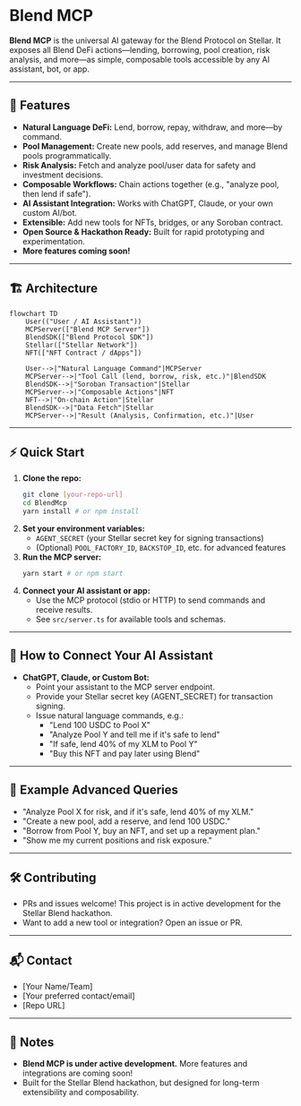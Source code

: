 # Blend MCP

**Blend MCP** is the universal AI gateway for the Blend Protocol on Stellar. It exposes all Blend DeFi actions—lending, borrowing, pool creation, risk analysis, and more—as simple, composable tools accessible by any AI assistant, bot, or app.

---

## 🚀 Features

- **Natural Language DeFi:** Lend, borrow, repay, withdraw, and more—by command.
- **Pool Management:** Create new pools, add reserves, and manage Blend pools programmatically.
- **Risk Analysis:** Fetch and analyze pool/user data for safety and investment decisions.
- **Composable Workflows:** Chain actions together (e.g., "analyze pool, then lend if safe").
- **AI Assistant Integration:** Works with ChatGPT, Claude, or your own custom AI/bot.
- **Extensible:** Add new tools for NFTs, bridges, or any Soroban contract.
- **Open Source & Hackathon Ready:** Built for rapid prototyping and experimentation.
- **More features coming soon!**

---

## 🏗️ Architecture

```mermaid
flowchart TD
    User(("User / AI Assistant"))
    MCPServer(["Blend MCP Server"])
    BlendSDK(["Blend Protocol SDK"])
    Stellar(["Stellar Network"])
    NFT(["NFT Contract / dApps"])

    User-->|"Natural Language Command"|MCPServer
    MCPServer-->|"Tool Call (lend, borrow, risk, etc.)"|BlendSDK
    BlendSDK-->|"Soroban Transaction"|Stellar
    MCPServer-->|"Composable Actions"|NFT
    NFT-->|"On-chain Action"|Stellar
    BlendSDK-->|"Data Fetch"|Stellar
    MCPServer-->|"Result (Analysis, Confirmation, etc.)"|User
```

---

## ⚡ Quick Start

1. **Clone the repo:**
   ```bash
   git clone [your-repo-url]
   cd BlendMcp
   yarn install # or npm install
   ```
2. **Set your environment variables:**
   - `AGENT_SECRET` (your Stellar secret key for signing transactions)
   - (Optional) `POOL_FACTORY_ID`, `BACKSTOP_ID`, etc. for advanced features
3. **Run the MCP server:**
   ```bash
   yarn start # or npm start
   ```
4. **Connect your AI assistant or app:**
   - Use the MCP protocol (stdio or HTTP) to send commands and receive results.
   - See `src/server.ts` for available tools and schemas.

---

## 🤖 How to Connect Your AI Assistant

- **ChatGPT, Claude, or Custom Bot:**
  - Point your assistant to the MCP server endpoint.
  - Provide your Stellar secret key (AGENT_SECRET) for transaction signing.
  - Issue natural language commands, e.g.:
    - "Lend 100 USDC to Pool X"
    - "Analyze Pool Y and tell me if it's safe to lend"
    - "If safe, lend 40% of my XLM to Pool Y"
    - "Buy this NFT and pay later using Blend"

---

## 🧠 Example Advanced Queries

- "Analyze Pool X for risk, and if it's safe, lend 40% of my XLM."
- "Create a new pool, add a reserve, and lend 100 USDC."
- "Borrow from Pool Y, buy an NFT, and set up a repayment plan."
- "Show me my current positions and risk exposure."

---

## 🛠️ Contributing

- PRs and issues welcome! This project is in active development for the Stellar Blend hackathon.
- Want to add a new tool or integration? Open an issue or PR.

---

## 📬 Contact

- [Your Name/Team]
- [Your preferred contact/email]
- [Repo URL]

---

## 📝 Notes

- **Blend MCP is under active development.** More features and integrations are coming soon!
- Built for the Stellar Blend hackathon, but designed for long-term extensibility and composability. 